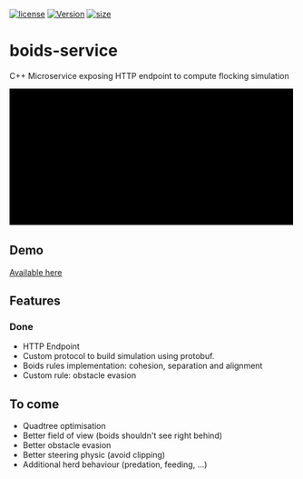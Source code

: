 [![license](http://img.shields.io/badge/license-MIT-red.svg?style=flat)](http://opensource.org/licenses/MIT)
[![Version](https://img.shields.io/github/v/tag/yuruh/boids-service)](https://github.com/Yuruh/boids-service/releases)
[![size](https://img.shields.io/docker/image-size/yuruh/boids?color=blueviolet)](https://hub.docker.com/r/yuruh/boids)

# boids-service
C++ Microservice exposing HTTP endpoint to compute flocking simulation

![Simulation gif](showcase/boids.gif)

## Demo

[Available here](https://boids-demo.yuruh.fr)

## Features

### Done

* HTTP Endpoint
* Custom protocol to build simulation using protobuf.
* Boids rules implementation: cohesion, separation and alignment
* Custom rule: obstacle evasion

## To come

* Quadtree optimisation
* Better field of view (boids shouldn't see right behind)
* Better obstacle evasion
* Better steering physic (avoid clipping)
* Additional herd behaviour (predation, feeding, ...) 